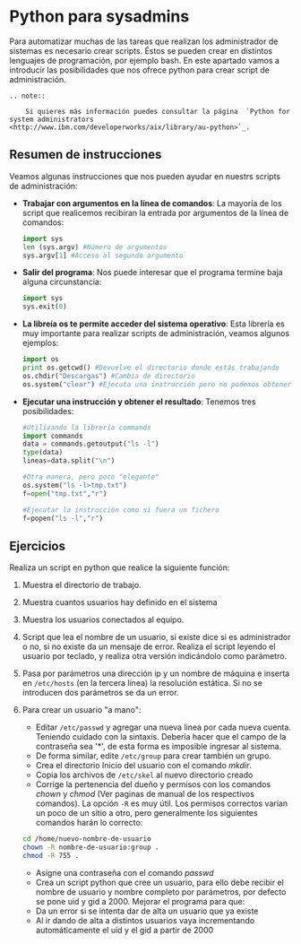 # Python para sysadmins

Para automatizar muchas de las tareas que realizan los administrador de sistemas es necesario crear scripts. Éstos se pueden crear en distintos lenguajes de programación, por ejemplo bash. En este apartado vamos a introducir las posibilidades que nos ofrece python para crear script de administración.

```eval_rst
.. note:: 

	Si quieres más información puedes consultar la página  `Python for system administrators <http://www.ibm.com/developerworks/aix/library/au-python>`_.
```

## Resumen de instrucciones

Veamos algunas instrucciones que nos pueden ayudar en nuestrs scripts de administración:

* **Trabajar con argumentos en la línea de comandos**: La mayoría de los script que realicemos recibiran la entrada por argumentos de la línea de comandos:
	
	```python
	import sys
	len (sys.argv) #Número de argumentos
	sys.argv[1] #Acceso al segundo argumento
	```

* **Salir del programa**: Nos puede interesar que el programa termine baja alguna circunstancia:

	```python
	import sys
	sys.exit(0)
	```

* **La libreía os te permite acceder del sistema operativo**: Esta librería es muy importante para realizar scripts de administración, veamos algunos ejemplos:

	```python
	import os
	print os.getcwd() #Devuelve el directorio donde estás trabajando
	os.chdir("Descargas") #Cambia de directorio
	os.system("clear") #Ejecuta una instrucción pero no podemos obtener el resultado
	```

* **Ejecutar una instrucción y obtener el resultado**: Tenemos tres posibilidades:

	```python
	#Utilizando la librería commands
	import commands
	data = commands.getoutput("ls -l")
	type(data)
	lineas=data.split("\n")

	#Otra manera, pero poco "elegante"
	os.system("ls -l>tmp.txt")
	f=open("tmp.txt","r")

	#Ejecutar la instrucción como si fuera un fichero
	f=popen("ls -l","r")
	```

## Ejercicios

Realiza un script en python que realice la siguiente función:

1. Muestra el directorio de trabajo.
2. Muestra cuantos usuarios hay definido en el sistema
3. Muestra los usuarios conectados al equipo.
4. Script que lea el nombre de un usuario, si existe dice si es administrador o no, si no existe da un mensaje de error. Realiza el script leyendo el usuario por teclado, y realiza otra versión indicándolo como parámetro.
5. Pasa por parámetros una dirección ip y un nombre de máquina e inserta en ``/etc/hosts`` (en la tercera línea) la resolución estática. Si no se introducen dos parámetros se da un error.
6. Para crear un usuario "a mano":

    * Editar ``/etc/passwd`` y agregar una nueva linea por cada nueva cuenta. Teniendo cuidado con la sintaxis. Debería hacer que el campo de la contraseña sea '*', de esta forma es imposible ingresar al sistema.
    * De forma similar, edite ``/etc/group`` para crear también un grupo.
    * Crea el directorio Inicio del usuario con el comando *mkdir*.
    * Copia los archivos de ``/etc/skel`` al nuevo directorio creado 
    * Corrige la pertenencia del dueño y permisos con los comandos *chown* y *chmod* (Ver paginas de manual de los respectivos comandos). La opción ``-R`` es muy útil. Los permisos correctos varían un poco de un sitio a otro, pero generalmente los siguientes comandos harán lo correcto:

	```bash
	cd /home/nuevo-nombre-de-usuario
	chown -R nombre-de-usuario:group .
	chmod -R 755 .
	```
    * Asigne una contraseña con el comando *passwd*
    * Crea un script python que cree un usuario, para ello debe recibir el nombre de usuario y nombre completo por parámetros, por defecto se pone uid y gid a 2000. Mejorar el programa para que:
    * Da un error si se intenta dar de alta un usuario que ya existe
    * Al ir dando de alta a distintos usuarios vaya incrementando automáticamente el uid y el gid a partir de 2000